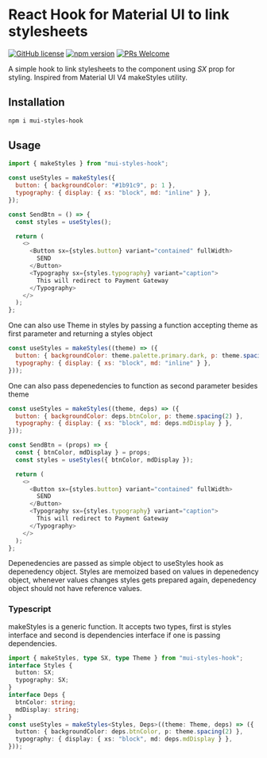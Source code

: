 # React Hook for Material UI to link stylesheets

[![GitHub license](https://img.shields.io/badge/license-MIT-blue.svg)](https://www.npmjs.com/package/mui-styles-hook) [![npm version](https://img.shields.io/npm/v/mui-styles-hook.svg?style=flat)](https://www.npmjs.com/package/mui-styles-hook) [![PRs Welcome](https://img.shields.io/badge/PRs-welcome-brightgreen.svg)](https://www.npmjs.com/package/mui-styles-hook)

A simple hook to link stylesheets to the component using _SX_ prop for styling.
Inspired from Material UI V4 makeStyles utility.

## Installation

```bash
npm i mui-styles-hook
```

## Usage

```javascript
import { makeStyles } from "mui-styles-hook";

const useStyles = makeStyles({
  button: { backgroundColor: "#1b91c9", p: 1 },
  typography: { display: { xs: "block", md: "inline" } },
});

const SendBtn = () => {
  const styles = useStyles();

  return (
    <>
      <Button sx={styles.button} variant="contained" fullWidth>
        SEND
      </Button>
      <Typography sx={styles.typography} variant="caption">
        This will redirect to Payment Gateway
      </Typography>
    </>
  );
};
```

One can also use Theme in styles by passing a function accepting theme as first parameter and returning a styles object

```javascript
const useStyles = makeStyles((theme) => ({
  button: { backgroundColor: theme.palette.primary.dark, p: theme.spacing(2) },
  typography: { display: { xs: "block", md: "inline" } },
}));
```

One can also pass depenedencies to function as second parameter besides theme

```javascript
const useStyles = makeStyles((theme, deps) => ({
  button: { backgroundColor: deps.btnColor, p: theme.spacing(2) },
  typography: { display: { xs: "block", md: deps.mdDisplay } },
}));

const SendBtn = (props) => {
  const { btnColor, mdDisplay } = props;
  const styles = useStyles({ btnColor, mdDisplay });

  return (
    <>
      <Button sx={styles.button} variant="contained" fullWidth>
        SEND
      </Button>
      <Typography sx={styles.typography} variant="caption">
        This will redirect to Payment Gateway
      </Typography>
    </>
  );
};
```

Depenedencies are passed as simple object to useStyles hook as depenedency object. Styles are memoized based on values in depenedency object, whenever values changes styles gets prepared again, depenedency object should not have reference values.

### Typescript

makeStyles is a generic function. It accepts two types, first is styles interface and second is dependencies interface if one is passing dependencies.

```typescript
import { makeStyles, type SX, type Theme } from "mui-styles-hook";
interface Styles {
  button: SX;
  typography: SX;
}
interface Deps {
  btnColor: string;
  mdDisplay: string;
}
const useStyles = makeStyles<Styles, Deps>((theme: Theme, deps) => ({
  button: { backgroundColor: deps.btnColor, p: theme.spacing(2) },
  typography: { display: { xs: "block", md: deps.mdDisplay } },
}));
```
